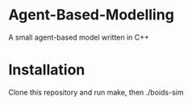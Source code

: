 # Agent-Based-Modelling
A small agent-based model written in C++

# Installation
Clone this repository and run make, then ./boids-sim
